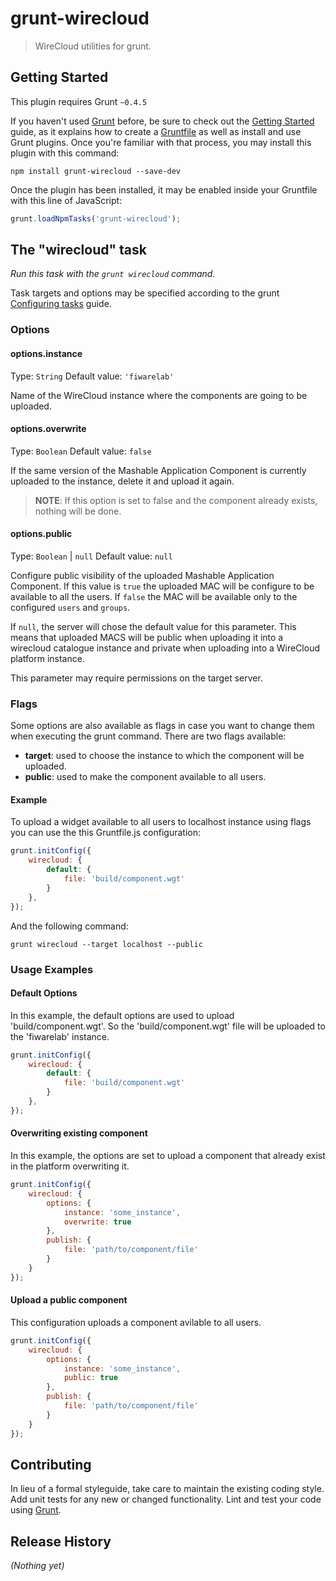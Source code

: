 # grunt-wirecloud

> WireCloud utilities for grunt.

## Getting Started
This plugin requires Grunt `~0.4.5`

If you haven't used [Grunt](http://gruntjs.com/) before, be sure to check out the [Getting Started](http://gruntjs.com/getting-started) guide, as it explains how to create a [Gruntfile](http://gruntjs.com/sample-gruntfile) as well as install and use Grunt plugins. Once you're familiar with that process, you may install this plugin with this command:

```shell
npm install grunt-wirecloud --save-dev
```

Once the plugin has been installed, it may be enabled inside your Gruntfile with this line of JavaScript:

```js
grunt.loadNpmTasks('grunt-wirecloud');
```

## The "wirecloud" task

_Run this task with the `grunt wirecloud` command._

Task targets and options may be specified according to the grunt [Configuring tasks](http://gruntjs.com/configuring-tasks) guide.

### Options

#### options.instance
Type: `String`
Default value: `'fiwarelab'`

Name of the WireCloud instance where the components are going to be uploaded.

#### options.overwrite
Type: `Boolean`
Default value: `false`

If the same version of the Mashable Application Component is currently uploaded to the instance, delete it and upload it again.
>**NOTE**: If this option is set to false and the component already exists, nothing will be done.

#### options.public
Type: `Boolean` | `null`
Default value: `null`

Configure public visibility of the uploaded Mashable Application Component. If
this value is `true` the uploaded MAC will be configure to be available to all
the users. If `false` the MAC will be available only to the configured `users`
and `groups`.

If `null`, the server will chose the default value for this parameter. This
means that uploaded MACS will be public when uploading it into a wirecloud
catalogue instance and private when uploading into a WireCloud platform
instance.

This parameter may require permissions on the target server.


### Flags

Some options are also available as flags in case you want to change them when executing the grunt command. There are two flags available:
* **target**: used to choose the instance to which the component will be uploaded.
* **public**: used to make the component available to all users.

#### Example

To upload a widget available to all users to localhost instance using flags you can use the this Gruntfile.js configuration:

```js
grunt.initConfig({
    wirecloud: {
        default: {
            file: 'build/component.wgt'
        }
    },
});
```
And the following command:

```shell
grunt wirecloud --target localhost --public
```

### Usage Examples

#### Default Options

In this example, the default options are used to upload 'build/component.wgt'. So the 'build/component.wgt' file will be uploaded to the 'fiwarelab' instance.

```js
grunt.initConfig({
    wirecloud: {
        default: {
            file: 'build/component.wgt'
        }
    },
});
```

#### Overwriting existing component

In this example, the options are set to upload a component that already exist in the platform overwriting it.

```js
grunt.initConfig({
    wirecloud: {
        options: {
            instance: 'some_instance',
            overwrite: true
        },
        publish: {
            file: 'path/to/component/file'
        }
    }
});
```

#### Upload a public component

This configuration uploads a component avilable to all users.

```js
grunt.initConfig({
    wirecloud: {
        options: {
            instance: 'some_instance',
            public: true
        },
        publish: {
            file: 'path/to/component/file'
        }
    }
});
```

## Contributing

In lieu of a formal styleguide, take care to maintain the existing coding style. Add unit tests for any new or changed functionality. Lint and test your code using [Grunt](http://gruntjs.com/).

## Release History
_(Nothing yet)_
